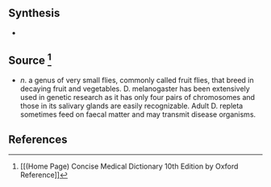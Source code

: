## Synthesis
- 
## Source [^1]
- $n$. a genus of very small flies, commonly called fruit flies, that breed in decaying fruit and vegetables. D. melanogaster has been extensively used in genetic research as it has only four pairs of chromosomes and those in its salivary glands are easily recognizable. Adult D. repleta sometimes feed on faecal matter and may transmit disease organisms.
## References

[^1]: [[(Home Page) Concise Medical Dictionary 10th Edition by Oxford Reference]]